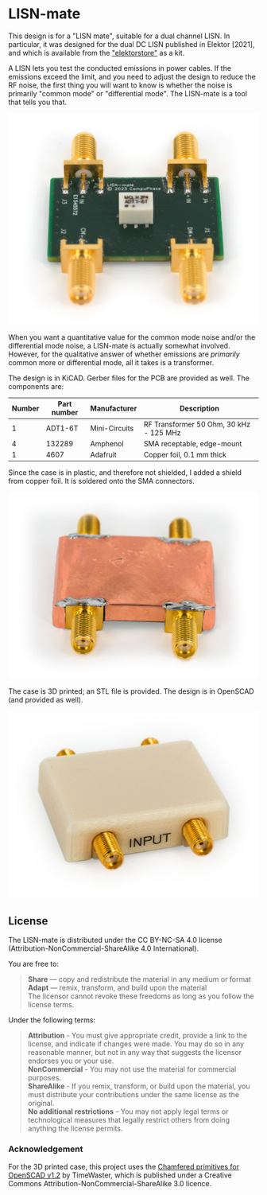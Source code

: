# LISN-mate
This design is for a "LISN mate", suitable for a dual channel LISN. In particular,
it was designed for the dual DC LISN published in Elektor [2021], and which is
available from the ["elektorstore"](https://www.elektor.com/elektor-dual-dc-lisn-150-khz-200-mhz)
as a kit.

A LISN lets you test the conducted emissions in power cables. If the emissions
exceed the limit, and you need to adjust the design to reduce the RF noise, the
first thing you will want to know is whether the noise is primarily "common mode"
or "differential mode". The LISN-mate is a tool that tells you that.

![LISN-mate PCB](https://github.com/compuphase/LISN-mate/blob/main/pictures/LISN_mate_1.jpg)

When you want a quantitative value for the common mode noise and/or the differential
mode noise, a LISN-mate is actually somewhat involved. However, for the qualitative
answer of whether emissions are *primarily* common more or differential mode, all
it takes is a transformer.

The design is in KiCAD. Gerber files for the PCB are provided as well. The components are:

| Number | Part number | Manufacturer  | Description                             |
| ------ | ----------- | ------------- | --------------------------------------- |
|  1     | ADT1-6T     | Mini-Circuits | RF Transformer 50 Ohm, 30 kHz - 125 MHz |
|  4     | 132289      | Amphenol      | SMA receptable, edge-mount              |
|  1     | 4607        | Adafruit      | Copper foil, 0.1 mm thick               |

Since the case is in plastic, and therefore not shielded, I added a shield from
copper foil. It is soldered onto the SMA connectors.

![LISN-mate PCB](https://github.com/compuphase/LISN-mate/blob/main/pictures/LISN_mate_2.jpg)

The case is 3D printed; an STL file is provided. The design is in OpenSCAD (and
provided as well).

![LISN-mate case](https://github.com/compuphase/LISN-mate/blob/main/pictures/LISN_mate_4.jpg)

## License

The LISN-mate is distributed under the CC BY-NC-SA 4.0 license (Attribution-NonCommercial-ShareAlike 4.0 International).

You are free to:

> **Share** —  copy and redistribute the material in any medium or format <br>
> **Adapt** — remix, transform, and build upon the material <br>
> The licensor cannot revoke these freedoms as long as you follow the license terms.

Under the following terms:

> **Attribution** - You must give appropriate credit, provide a link to the license, and indicate if changes were made. You may do so in any reasonable manner, but not in any way that suggests the licensor endorses you or your use.  <br>
> **NonCommercial** - You may not use the material for commercial purposes.  <br>
> **ShareAlike** - If you remix, transform, or build upon the material, you must distribute your contributions under the same license as the original. <br>
> **No additional restrictions** - You may not apply legal terms or technological measures that legally restrict others from doing anything the license permits.

### Acknowledgement

For the 3D printed case, this project uses the [Chamfered primitives for OpenSCAD v1.2](https://github.com/SebiTimeWaster/Chamfers-for-OpenSCAD) by TimeWaster,
which is published under a Creative Commons Attribution-NonCommercial-ShareAlike 3.0 licence.

